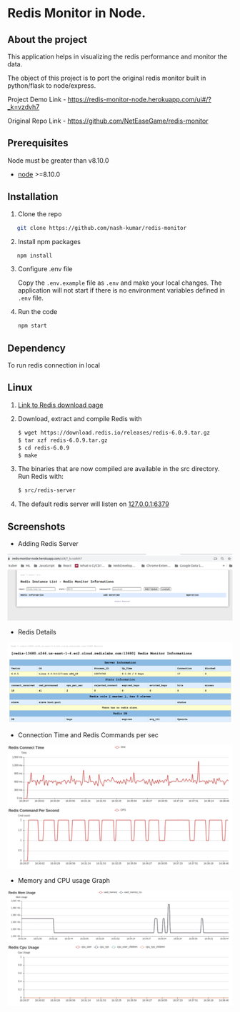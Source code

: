 # Redis Monitor in Node.

## About the project

This application helps in visualizing the redis performance and monitor the data.

The object of this project is to port the original redis monitor built in python/flask to node/express.

Project Demo Link - https://redis-monitor-node.herokuapp.com/ui#/?_k=vzdvh7

Original Repo Link - https://github.com/NetEaseGame/redis-monitor

## Prerequisites

Node must be greater than v8.10.0

- [node](https://nodejs.org/en/download/) >=8.10.0

## Installation

1. Clone the repo

```sh
   git clone https://github.com/nash-kumar/redis-monitor
```

2. Install npm packages

```sh
   npm install
```

3. Configure .env file

   Copy the `.env.example` file as `.env` and make your local changes. The application will not start if there is no environment variables defined in `.env` file.

4. Run the code

   ```sh
   npm start
   ```

## Dependency

To run redis connection in local

## Linux

1. [Link to Redis download page](https://redis.io/download)

2. Download, extract and compile Redis with

   ```sh
   $ wget https://download.redis.io/releases/redis-6.0.9.tar.gz
   $ tar xzf redis-6.0.9.tar.gz
   $ cd redis-6.0.9
   $ make
   ```

3. The binaries that are now compiled are available in the src directory. Run Redis with:

   ```sh
   $ src/redis-server
   ```

4. The default redis server will listen on [127.0.0.1:6379](127.0.0.1:6379)

## Screenshots

- Adding Redis Server

![shot_1.png](/doc/shot_1.png)

- Redis Details

![shot_2.png](/doc/shot_2.png)

- Connection Time and Redis Commands per sec

![shot_3.png](/doc/shot_3.png)
![shot_4.png](/doc/shot_4.png)

- Memory and CPU usage Graph

![shot_5.png](/doc/shot_5.png)
![shot_6.png](/doc/shot_6.png)
